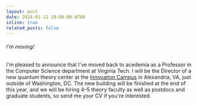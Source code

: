 ```yaml
---
layout: post
date: 2024-01-12 20:00:00-0700
inline: true
related_posts: false
---
```


###### I'm moving! 

I'm pleased to announce that I've moved back to acedemia as a Professor in the Computer Science department at Virginia Tech. I will be the Director of a new quantum theory center at the [Innovation Campus](https://www.vt.edu/innovationcampus/index.html) in Alexandria, VA, just outside of Washington, DC. The new building will be finished at the end of this year, and we will be hiring 4–5 theory faculty as well as postdocs and graduate students, so send me your CV if you're interested. 
